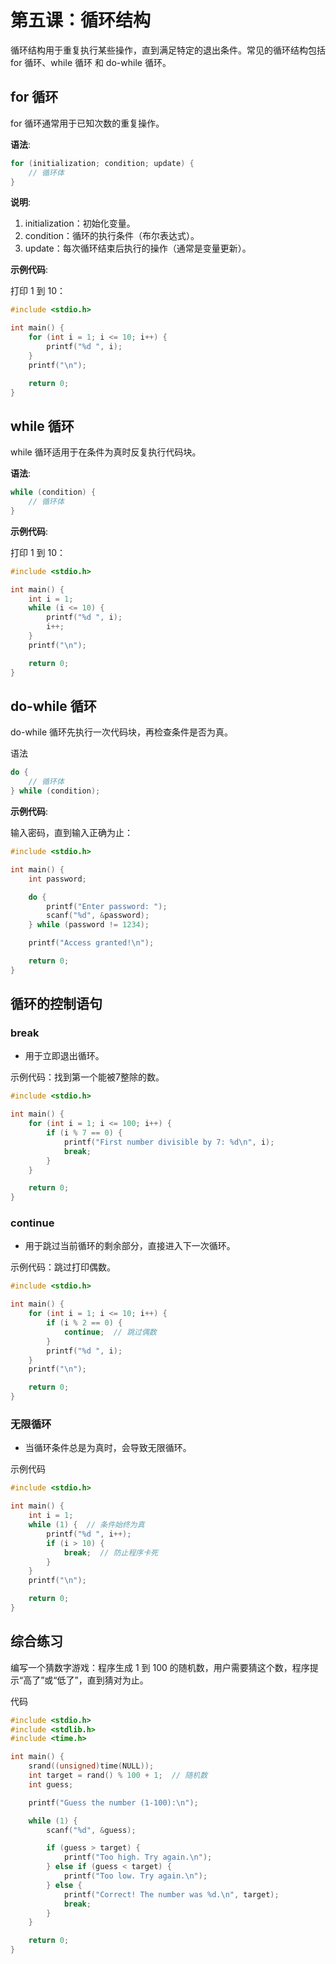 # 第五课：循环结构

循环结构用于重复执行某些操作，直到满足特定的退出条件。常见的循环结构包括 for 循环、while 循环 和 do-while 循环。

## for 循环

for 循环通常用于已知次数的重复操作。

**语法**:

```c
for (initialization; condition; update) {
    // 循环体
}
```

**说明**:

1. initialization：初始化变量。
2. condition：循环的执行条件（布尔表达式）。
3. update：每次循环结束后执行的操作（通常是变量更新）。

**示例代码**:

打印 1 到 10：

```c
#include <stdio.h>

int main() {
    for (int i = 1; i <= 10; i++) {
        printf("%d ", i);
    }
    printf("\n");

    return 0;
}
```

## while 循环

while 循环适用于在条件为真时反复执行代码块。

**语法**:

```c
while (condition) {
    // 循环体
}
```

**示例代码**:

打印 1 到 10：

```c
#include <stdio.h>

int main() {
    int i = 1;
    while (i <= 10) {
        printf("%d ", i);
        i++;
    }
    printf("\n");

    return 0;
}
```

## do-while 循环

do-while 循环先执行一次代码块，再检查条件是否为真。

语法

```c
do {
    // 循环体
} while (condition);
```

**示例代码**:

输入密码，直到输入正确为止：

```c
#include <stdio.h>

int main() {
    int password;

    do {
        printf("Enter password: ");
        scanf("%d", &password);
    } while (password != 1234);

    printf("Access granted!\n");

    return 0;
}
```

## 循环的控制语句

### break

- 用于立即退出循环。

示例代码：找到第一个能被7整除的数。

```c
#include <stdio.h>

int main() {
    for (int i = 1; i <= 100; i++) {
        if (i % 7 == 0) {
            printf("First number divisible by 7: %d\n", i);
            break;
        }
    }

    return 0;
}
```

### continue

- 用于跳过当前循环的剩余部分，直接进入下一次循环。

示例代码：跳过打印偶数。

```c
#include <stdio.h>

int main() {
    for (int i = 1; i <= 10; i++) {
        if (i % 2 == 0) {
            continue;  // 跳过偶数
        }
        printf("%d ", i);
    }
    printf("\n");

    return 0;
}
```

### 无限循环

- 当循环条件总是为真时，会导致无限循环。

示例代码

```c
#include <stdio.h>

int main() {
    int i = 1;
    while (1) {  // 条件始终为真
        printf("%d ", i++);
        if (i > 10) {
            break;  // 防止程序卡死
        }
    }
    printf("\n");

    return 0;
}
```

## 综合练习

编写一个猜数字游戏：程序生成 1 到 100 的随机数，用户需要猜这个数，程序提示“高了”或“低了”，直到猜对为止。

代码

```c
#include <stdio.h>
#include <stdlib.h>
#include <time.h>

int main() {
    srand((unsigned)time(NULL));
    int target = rand() % 100 + 1;  // 随机数
    int guess;

    printf("Guess the number (1-100):\n");

    while (1) {
        scanf("%d", &guess);

        if (guess > target) {
            printf("Too high. Try again.\n");
        } else if (guess < target) {
            printf("Too low. Try again.\n");
        } else {
            printf("Correct! The number was %d.\n", target);
            break;
        }
    }

    return 0;
}
```
